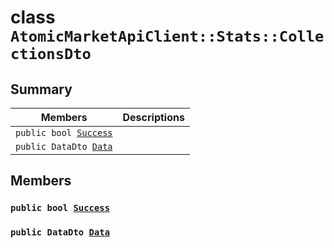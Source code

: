 # class `AtomicMarketApiClient::Stats::CollectionsDto` 

## Summary

 Members                        | Descriptions                                
--------------------------------|---------------------------------------------
`public bool `[`Success`](#class_atomic_market_api_client_1_1_stats_1_1_collections_dto_1a506fb037fbb6bfe8f254c021a2c3cfac) | 
`public DataDto `[`Data`](#class_atomic_market_api_client_1_1_stats_1_1_collections_dto_1a65c0779654774581967081cf3136bd84) | 

## Members

### `public bool `[`Success`](#class_atomic_market_api_client_1_1_stats_1_1_collections_dto_1a506fb037fbb6bfe8f254c021a2c3cfac) 

### `public DataDto `[`Data`](#class_atomic_market_api_client_1_1_stats_1_1_collections_dto_1a65c0779654774581967081cf3136bd84) 

